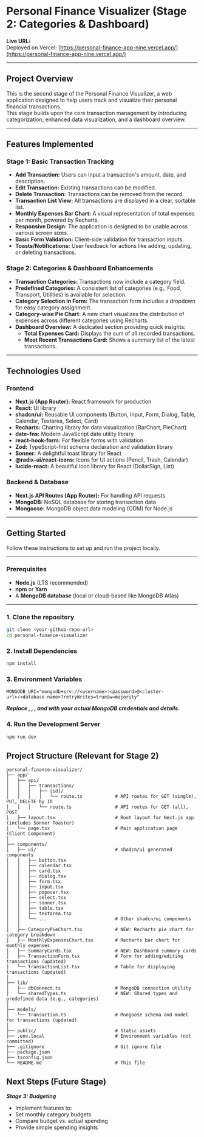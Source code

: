 # Personal Finance Visualizer (Stage 2: Categories & Dashboard)

**Live URL:**  
Deployed on Vercel: [https://personal-finance-app-nine.vercel.app/](https://personal-finance-app-nine.vercel.app/)

---

## Project Overview
This is the second stage of the Personal Finance Visualizer, a web application designed to help users track and visualize their personal financial transactions.  
This stage builds upon the core transaction management by introducing categorization, enhanced data visualization, and a dashboard overview.

---

## Features Implemented

### Stage 1: Basic Transaction Tracking
- **Add Transaction:** Users can input a transaction's amount, date, and description.
- **Edit Transaction:** Existing transactions can be modified.
- **Delete Transaction:** Transactions can be removed from the record.
- **Transaction List View:** All transactions are displayed in a clear, sortable list.
- **Monthly Expenses Bar Chart:** A visual representation of total expenses per month, powered by Recharts.
- **Responsive Design:** The application is designed to be usable across various screen sizes.
- **Basic Form Validation:** Client-side validation for transaction inputs.
- **Toasts/Notifications:** User feedback for actions like adding, updating, or deleting transactions.

### Stage 2: Categories & Dashboard Enhancements
- **Transaction Categories:** Transactions now include a category field.
- **Predefined Categories:** A consistent list of categories (e.g., Food, Transport, Utilities) is available for selection.
- **Category Selection in Form:** The transaction form includes a dropdown for easy category assignment.
- **Category-wise Pie Chart:** A new chart visualizes the distribution of expenses across different categories using Recharts.
- **Dashboard Overview:** A dedicated section providing quick insights:
  - **Total Expenses Card:** Displays the sum of all recorded transactions.
  - **Most Recent Transactions Card:** Shows a summary list of the latest transactions.

---

## Technologies Used

### Frontend
- **Next.js (App Router):** React framework for production
- **React:** UI library
- **shadcn/ui:** Reusable UI components (Button, Input, Form, Dialog, Table, Calendar, Textarea, Select, Card)
- **Recharts:** Charting library for data visualization (BarChart, PieChart)
- **date-fns:** Modern JavaScript date utility library
- **react-hook-form:** For flexible forms with validation
- **Zod:** TypeScript-first schema declaration and validation library
- **Sonner:** A delightful toast library for React
- **@radix-ui/react-icons:** Icons for UI actions (Pencil, Trash, Calendar)
- **lucide-react:** A beautiful icon library for React (DollarSign, List)

### Backend & Database
- **Next.js API Routes (App Router):** For handling API requests
- **MongoDB:** NoSQL database for storing transaction data
- **Mongoose:** MongoDB object data modeling (ODM) for Node.js

---

## Getting Started

Follow these instructions to set up and run the project locally.

---

### Prerequisites
- **Node.js** (LTS recommended)
- **npm** or **Yarn**
- A **MongoDB database** (local or cloud-based like MongoDB Atlas)

---

### 1. Clone the repository
```bash
git clone <your-github-repo-url>
cd personal-finance-visualizer
```

### 2. Install Dependencies
```bash
npm install
```

### 3. Environment Variables
```php-template
MONGODB_URI="mongodb+srv://<username>:<password>@<cluster-url>/<database-name>?retryWrites=true&w=majority"
```
***Replace <username>, <password>, <cluster-url>, and <database-name> with your actual MongoDB credentials and details.***

### 4.  Run the Development Server
```bash
npm run dev
```

## Project Structure (Relevant for Stage 2)
```text
personal-finance-visualizer/
├── app/
│   ├── api/
│   │   ├── transactions/
│   │   │   ├── [id]/
│   │   │   │   └── route.ts            # API routes for GET (single), PUT, DELETE by ID
│   │   │   └── route.ts                # API routes for GET (all), POST
│   ├── layout.tsx                      # Root layout for Next.js app (includes Sonner Toaster)
│   └── page.tsx                        # Main application page (Client Component)
│
├── components/
│   ├── ui/                             # shadcn/ui generated components
│   │   ├── button.tsx
│   │   ├── calendar.tsx
│   │   ├── card.tsx                   
│   │   ├── dialog.tsx
│   │   ├── form.tsx
│   │   ├── input.tsx
│   │   ├── popover.tsx
│   │   ├── select.tsx                  
│   │   ├── sonner.tsx
│   │   ├── table.tsx
│   │   ├── textarea.tsx
│   │   └── ...                         # Other shadcn/ui components
│   │
│   ├── CategoryPieChart.tsx            # NEW: Recharts pie chart for category breakdown
│   ├── MonthlyExpensesChart.tsx        # Recharts bar chart for monthly expenses
│   ├── SummaryCards.tsx                # NEW: Dashboard summary cards
│   ├── TransactionForm.tsx             # Form for adding/editing transactions (updated)
│   └── TransactionList.tsx             # Table for displaying transactions (updated)
│
├── lib/
│   ├── dbConnect.ts                    # MongoDB connection utility
│   └── sharedTypes.ts                  # NEW: Shared types and predefined data (e.g., categories)
│
├── models/
│   └── Transaction.ts                  # Mongoose schema and model for transactions (updated)
│
├── public/                             # Static assets
├── .env.local                          # Environment variables (not committed)
├── .gitignore                          # Git ignore file
├── package.json
├── tsconfig.json
└── README.md                           # This file

```

## Next Steps (Future Stage)
***Stage 3: Budgeting***

- Implement features to:
- Set monthly category budgets
- Compare budget vs. actual spending
- Provide simple spending insights
